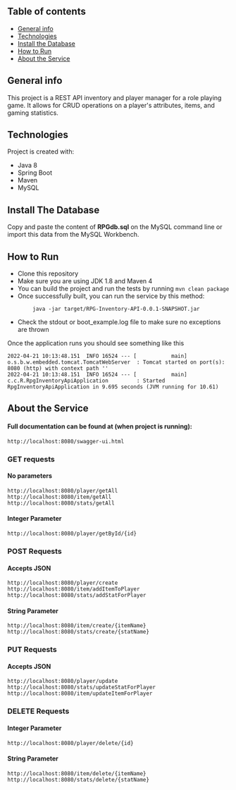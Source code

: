 ## Table of contents
* [General info](#general-info)
* [Technologies](#technologies)
* [Install the Database](#install-the-database)
* [How to Run](#how-to-run)
* [About the Service](#about-the-service)

## General info
This project is a REST API inventory and player manager for a role playing game. It allows for CRUD operations on a player's attributes, items, and gaming statistics.

## Technologies
Project is created with:
* Java 8
* Spring Boot
* Maven
* MySQL

## Install The Database
Copy and paste the content of **RPGdb.sql** on the MySQL command line or import this data from the MySQL Workbench.

## How to Run

* Clone this repository
* Make sure you are using JDK 1.8 and Maven 4
* You can build the project and run the tests by running ```mvn clean package```
* Once successfully built, you can run the service by this method:
```
        java -jar target/RPG-Inventory-API-0.0.1-SNAPSHOT.jar
```
* Check the stdout or boot_example.log file to make sure no exceptions are thrown

Once the application runs you should see something like this

```
2022-04-21 10:13:48.151  INFO 16524 --- [           main] o.s.b.w.embedded.tomcat.TomcatWebServer  : Tomcat started on port(s): 8080 (http) with context path ''
2022-04-21 10:13:48.151  INFO 16524 --- [           main] c.c.R.RpgInventoryApiApplication         : Started RpgInventoryApiApplication in 9.695 seconds (JVM running for 10.61)
```

## About the Service

#### Full documentation can be found at (when project is running):
```
http://localhost:8080/swagger-ui.html
```

### GET requests
#### No parameters
```
http://localhost:8080/player/getAll
http://localhost:8080/item/getAll
http://localhost:8080/stats/getAll
```

#### Integer Parameter
```
http://localhost:8080/player/getById/{id}
```

### POST Requests

#### Accepts JSON
```
http://localhost:8080/player/create
http://localhost:8080/item/addItemToPlayer
http://localhost:8080/stats/addStatForPlayer
```

#### String Parameter
```
http://localhost:8080/item/create/{itemName}
http://localhost:8080/stats/create/{statName}
```

### PUT Requests

#### Accepts JSON
```
http://localhost:8080/player/update
http://localhost:8080/stats/updateStatForPlayer
http://localhost:8080/item/updateItemForPlayer
```

### DELETE Requests

#### Integer Parameter
```
http://localhost:8080/player/delete/{id}
```

#### String Parameter
```
http://localhost:8080/item/delete/{itemName}
http://localhost:8080/stats/delete/{statName}
```